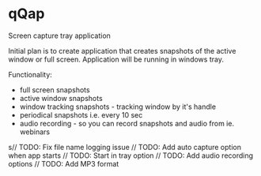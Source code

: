 # qQap
Screen capture tray application

Initial plan is to create application that creates snapshots of the active window or full screen.
Application will be running in windows tray.

Functionality:
- full screen snapshots
- active window snapshots
- window tracking snapshots - tracking window by it's handle
- periodical snapshots i.e. every 10 sec
- audio recording - so you can record snapshots and audio from ie. webinars

s// TODO: Fix file name logging issue
// TODO: Add auto capture option when app starts 
// TODO: Start in tray option
// TODO: Add audio recording options
// TODO: Add MP3 format